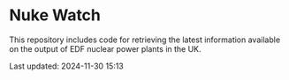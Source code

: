 # Nuke Watch

This repository includes code for retrieving the latest information available on the output of EDF nuclear power plants in the UK.

Last updated: 2024-11-30 15:13
